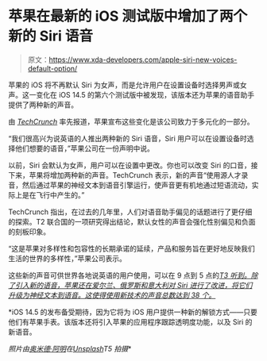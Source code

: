 # 苹果在最新的 iOS 测试版中增加了两个新的 Siri 语音

> 原文：<https://www.xda-developers.com/apple-siri-new-voices-default-option/>

苹果的 iOS 将不再默认 Siri 为女声，而是允许用户在设置设备时选择男声或女声。这一变化在 iOS 14.5 的第六个测试版中被发现，该版本还为苹果的语音助手提供了两种新的声音。

由 [*TechCrunch*](https://techcrunch.com/2021/03/31/apple-adds-two-siri-voices/?tpcc=ECTW2020) 率先报道，苹果宣布这些变化是该公司致力于多元化的一部分。

“我们很高兴为说英语的人推出两种新的 Siri 语音，Siri 用户可以在设置设备时选择他们想要的语音，”苹果公司在一份声明中说。

以前，Siri 会默认为女声，用户可以在设置中更改。你也可以改变 Siri 的口音，接下来，苹果将增加两种新的声音。TechCrunch 表示，新的声音“使用源人才录音，然后通过苹果的神经文本到语音引擎运行，使声音更有机地通过短语流动，实际上是在飞行中产生的。”

TechCrunch 指出，在过去的几年里，人们对语音助手偏见的话题进行了更仔细的探索。T2 联合国的一项研究得出结论，默认女性的声音会强化性别偏见和负面的刻板印象。

“这是苹果对多样性和包容性的长期承诺的延续，产品和服务旨在更好地反映我们生活的世界的多样性，”苹果公司表示。

这些新的声音可供世界各地说英语的用户使用，可以在 9 点到 5 点的[*T3 听到。除了引入新的语音，苹果还在爱尔兰、俄罗斯和意大利对 Siri 进行了改进，将它们升级为神经文本到语音。这使得使用新技术的声音总数达到 38 个。*](https://9to5mac.com/2021/03/31/ios-14-5-siri-no-longer-defaults-to-a-female-voice-two-new-voices-added/)

 *iOS 14.5 的发布备受期待，因为它将为 iOS 用户提供一种新的解锁方式——只要他们有苹果手表。该版本还将引入苹果的应用程序跟踪透明度功能，以及 Siri 的新语音。

*照片由[奥米德·阿明](https://unsplash.com/@omidarmin?utm_source=unsplash&utm_medium=referral&utm_content=creditCopyText)在[Unsplash](https://unsplash.com/s/photos/siri?utm_source=unsplash&utm_medium=referral&utm_content=creditCopyText)T5 拍摄**